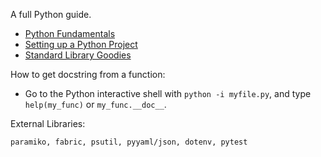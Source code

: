 A full Python guide.

- [Python Fundamentals](fundamentals/)
- [Setting up a Python Project](pyprojects/)
- [Standard Library Goodies](std-lib/)

How to get docstring from a function:
- Go to the Python interactive shell with `python -i myfile.py`, and type `help(my_func)` or `my_func.__doc__`.

External Libraries:

```
paramiko, fabric, psutil, pyyaml/json, dotenv, pytest
```
